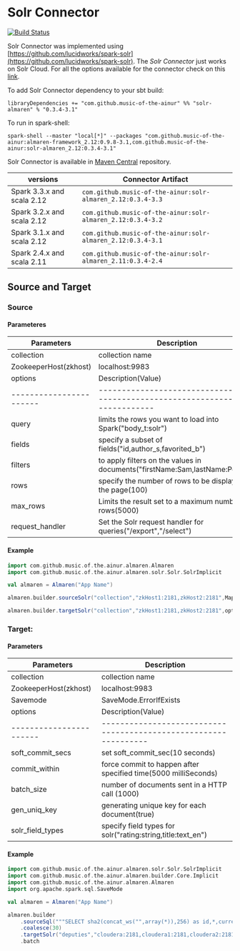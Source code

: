 # Solr Connector

[![Build Status](https://github.com/music-of-the-ainur/solr.almaren/actions/workflows/solr-almaren-githubactions.yml/badge.svg)](https://github.com/music-of-the-ainur/solr.almaren/actions/workflows/solr-almaren-githubactions.yml)

Solr Connector was implemented using [https://github.com/lucidworks/spark-solr](https://github.com/lucidworks/spark-solr). The *Solr Connector* just works on Solr Cloud.
For all the options available for the connector check on this [link](https://github.com/lucidworks/spark-solr#configuration-and-tuning).

To add Solr Connector dependency to your sbt build:

```
libraryDependencies += "com.github.music-of-the-ainur" %% "solr-almaren" % "0.3.4-3.1"
```

To run in spark-shell:

```
spark-shell --master "local[*]" --packages "com.github.music-of-the-ainur:almaren-framework_2.12:0.9.8-3.1,com.github.music-of-the-ainur:solr-almaren_2.12:0.3.4-3.1"
```

Solr Connector is available in [Maven Central](https://mvnrepository.com/artifact/com.github.music-of-the-ainur)
repository. 

| versions                   | Connector Artifact                                          |
|----------------------------|-------------------------------------------------------------|
| Spark 3.3.x and scala 2.12 | `com.github.music-of-the-ainur:solr-almaren_2.12:0.3.4-3.3` |
| Spark 3.2.x and scala 2.12 | `com.github.music-of-the-ainur:solr-almaren_2.12:0.3.4-3.2` |
| Spark 3.1.x and scala 2.12 | `com.github.music-of-the-ainur:solr-almaren_2.12:0.3.4-3.1` |
| Spark 2.4.x and scala 2.11 | `com.github.music-of-the-ainur:solr-almaren_2.11:0.3.4-2.4` |


## Source and Target

### Source 
#### Parameteres

| Parameters            | Description                                                                  |
|-----------------------|------------------------------------------------------------------------------|
| collection            | collection name                                                              |
| ZookeeperHost(zkhost) | localhost:9983                                                               |
| options               | Description(Value)                                                           |
|-----------------------|------------------------------------------------------------------------------|
| query                 | limits the rows you want to load into Spark("body_t:solr")                   |
| fields                | specify a subset of fields("id,author_s,favorited_b")                        |
| filters               | to apply filters on the values in documents("firstName:Sam,lastName:Powell") |
| rows                  | specify the number of rows to be displayed on the page(100)                  |
| max_rows              | Limits the result set to a maximum number of rows(5000)                      |
| request_handler       | Set the Solr request handler for queries("/export","/select")                |
#### Example


```scala
import com.github.music.of.the.ainur.almaren.Almaren
import com.github.music.of.the.ainur.almaren.solr.Solr.SolrImplicit

val almaren = Almaren("App Name")

almaren.builder.sourceSolr("collection","zkHost1:2181,zkHost2:2181",Map("field_names" -> "first_name,last_name","rows" -> 100))

almaren.builder.targetSolr("collection","zkHost1:2181,zkHost2:2181",options)

```



### Target:
#### Parameters

| Parameters            | Description                                                    |
|-----------------------|----------------------------------------------------------------|
| collection            | collection name                                                |
| ZookeeperHost(zkhost) | localhost:9983                                                 |
| Savemode              | SaveMode.ErrorIfExists                                         |
| options               | Description(Value)                                             |
|-----------------------|----------------------------------------------------------------|
| soft_commit_secs      | set soft_commit_sec(10 seconds)                                |
| commit_within         | force commit to happen after specified time(5000 milliSeconds) |
| batch_size            | number of documents sent in a HTTP call (1000)                 |
| gen_uniq_key          | generating unique key for each document(true)                  |
| solr_field_types      | specify field types for solr("rating:string,title:text_en")    |

#### Example

```scala
import com.github.music.of.the.ainur.almaren.solr.Solr.SolrImplicit
import com.github.music.of.the.ainur.almaren.builder.Core.Implicit
import com.github.music.of.the.ainur.almaren.Almaren
import org.apache.spark.sql.SaveMode

val almaren = Almaren("App Name")

almaren.builder
    .sourceSql("""SELECT sha2(concat_ws("",array(*)),256) as id,*,current_timestamp from deputies""")
    .coalesce(30)
    .targetSolr("deputies","cloudera:2181,cloudera1:2181,cloudera2:2181/solr",Map("batch_size" -> "100000","commit_within" -> "10000"),SaveMode.Overwrite)
    .batch
```

